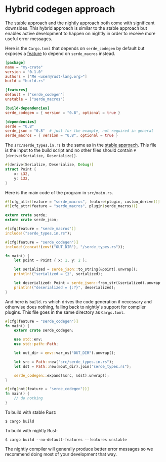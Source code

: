 # Hybrid codegen approach

The [stable approach](codegen-stable.md) and the [nightly
approach](codegen-nightly.md) both come with significant downsides. This hybrid
approach is similar to the stable approach but enables active development to
happen on nightly in order to receive more useful error messages.

Here is the `Cargo.toml` that depends on `serde_codegen` by default but exposes
a [feature](http://doc.crates.io/manifest.html#the-features-section) to depend
on `serde_macros` instead.

```toml:Cargo.toml
[package]
name = "my-crate"
version = "0.1.0"
authors = ["Me <user@rust-lang.org>"]
build = "build.rs"

[features]
default = ["serde_codegen"]
unstable = ["serde_macros"]

[build-dependencies]
serde_codegen = { version = "0.8", optional = true }

[dependencies]
serde = "0.8"
serde_json = "0.8"  # just for the example, not required in general
serde_macros = { version = "0.8", optional = true }
```

The `src/serde_types.in.rs` is the same as in the [stable
approach](codegen-stable.md). This file is the input to the build script and no
other files should contain `#[derive(Serialize, Deserialize)]`.

```rust:src/serde_types.in.rs
#[derive(Serialize, Deserialize, Debug)]
struct Point {
    x: i32,
    y: i32,
}
```

Here is the main code of the program in `src/main.rs`.

```rust:src/main.rs
#![cfg_attr(feature = "serde_macros", feature(plugin, custom_derive))]
#![cfg_attr(feature = "serde_macros", plugin(serde_macros))]

extern crate serde;
extern crate serde_json;

#[cfg(feature = "serde_macros")]
include!("serde_types.in.rs");

#[cfg(feature = "serde_codegen")]
include!(concat!(env!("OUT_DIR"), "/serde_types.rs"));

fn main() {
    let point = Point { x: 1, y: 2 };

    let serialized = serde_json::to_string(&point).unwrap();
    println!("serialized = {}", serialized);

    let deserialized: Point = serde_json::from_str(&serialized).unwrap();
    println!("deserialized = {:?}", deserialized);
}
```

And here is `build.rs` which drives the code generation if necessary and
otherwise does nothing, falling back to nightly's support for compiler plugins.
This file goes in the same directory as `Cargo.toml`.

```rust:build.rs
#[cfg(feature = "serde_codegen")]
fn main() {
    extern crate serde_codegen;

    use std::env;
    use std::path::Path;

    let out_dir = env::var_os("OUT_DIR").unwrap();

    let src = Path::new("src/serde_types.in.rs");
    let dst = Path::new(&out_dir).join("serde_types.rs");

    serde_codegen::expand(&src, &dst).unwrap();
}

#[cfg(not(feature = "serde_codegen"))]
fn main() {
    // do nothing
}
```

To build with stable Rust:

```
$ cargo build
```

To build with nightly Rust:

```
$ cargo build --no-default-features --features unstable
```

The nightly compiler will generally produce better error messages so we
recommend doing most of your development that way.
